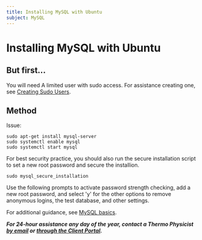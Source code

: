```yaml
---
title: Installing MySQL with Ubuntu
subject: MySQL
---
```


# Installing MySQL with Ubuntu

## But first...
You will need A limited user with sudo access. For assistance creating one, see [Creating Sudo Users](https://www.thermo.io/how-to/security/creating-sudo-users).

## Method
Issue:
```shell
sudo apt-get install mysql-server
sudo systemctl enable mysql
sudo systemctl start mysql
```
For best security practice, you should also run the secure installation script to set a new root password and secure the installion. 
```shell
sudo mysql_secure_installation
```
Use the following prompts to activate password strength checking, add a new root password, and select 'y' for the other options to remove anonymous logins, the test database, and other settings.

For additional guidance, see [MySQL basics](https://www.thermo.io/how-to/databases/mysql-basics).

**_For 24-hour assistance any day of the year, contact a Thermo Physicist [by email](mailto:physicists@thermo.io) or [through the Client Portal](https://www.thermo.io/login/)._**
